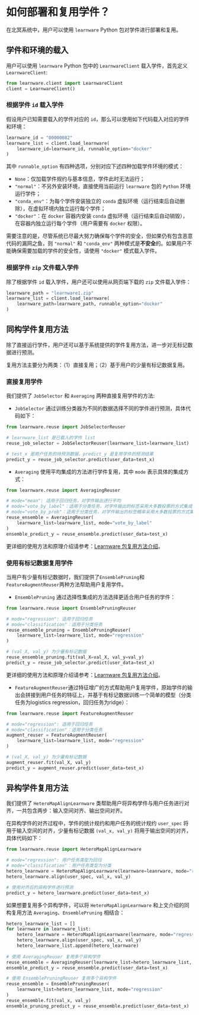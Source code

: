 # 如何部署和复用学件？

在北冥系统中，用户可以使用 `learnware` Python 包对学件进行部署和复用。

## 学件和环境的载入

用户可以使用 `learnware` Python 包中的 `LearnwareClient` 载入学件，首先定义 `LearnwareClient`:

```python
from learnware.client import LearnwareClient
client = LearnwareClient()
```

### 根据学件 `id` 载入学件

假设用户已知需要载入的学件对应的 `id`，那么可以使用如下代码载入对应的学件和环境：

```python
learnware_id = "00000082"
learnware_list = client.load_learnware(
    learnware_id=learnware_id, runnable_option="docker"
)
```

其中 `runnable_option` 有四种选项，分别对应下述四种加载学件环境的模式：

- `None`：仅加载学件规约与基本信息，学件此时无法运行；
- `"normal"`：不另外安装环境，直接使用当前运行 `learnware` 包的 `Python` 环境运行学件；
- `"conda_env"`：为每个学件安装独立的 `conda` 虚拟环境（运行结束后自动删除），在虚拟环境内独立运行每个学件；
- `"docker"`：在 `docker` 容器内安装 `conda` 虚拟环境（运行结束后自动销毁），在容器内独立运行每个学件（用户需要有 `docker` 权限）。

需要注意的是，尽管系统已尽最大努力确保每个学件的安全，但如果仍有包含恶意代码的漏网之鱼，则 `"normal"` 和 `"conda_env"` 两种模式是**不安全**的。如果用户不能确保需要加载的学件的安全性，请使用 `"docker"` 模式载入学件。


### 根据学件 `zip` 文件载入学件

除了根据学件 `id` 载入学件，用户还可以使用从网页端下载的 `zip` 文件载入学件：

```python
learnware_path = "learnware1.zip"
learnware_list = client.load_learnware(
    learnware_path=learnware_path, runnable_option="docker"
)
```

## 同构学件复用方法

除了直接运行学件，用户还可以基于系统提供的学件复用方法，进一步对无标记数据进行预测。

复用方法主要分为两类：（1）直接复用；（2）基于用户的少量有标记数据复用。

### 直接复用学件

我们提供了 `JobSelector` 和 `Averaging` 两种直接复用学件的方法:

- `JobSelector` 通过训练分类器为不同的数据选择不同的学件进行预测，具体代码如下：

```python
from learnware.reuse import JobSelectorReuser

# learnware_list 是已载入的学件 list
reuse_job_selector = JobSelectorReuser(learnware_list=learnware_list)

# test_x 是用户任务的待预测数据，predict_y 是复用学件的预测结果
predict_y = reuse_job_selector.predict(user_data=test_x)
```

- `Averaging` 使用平均集成的方法进行学件复用，其中 `mode` 表示具体的集成方式：

```python
from learnware.reuse import AveragingReuser

# mode="mean": 适用于回归任务，对学件输出进行平均
# mode="vote_by_label"：适用于分类任务，对学件输出的标签采用大多数投票的方式集成
# mode="vote_by_prob"：适用于分类任务，对学件输出的标签概率采用大多数投票的方式集成
reuse_ensemble = AveragingReuser(
    learnware_list=learnware_list, mode="vote_by_label"
)
ensemble_predict_y = reuse_ensemble.predict(user_data=test_x)
```

更详细的使用方法和原理介绍请参考：[Learnware 包复用方法介绍](link)。

### 使用有标记数据复用学件

当用户有少量有标记数据时，我们提供了`EnsemblePruning`和`FeatureAugmentReuser`两种方法帮助用户复用学件。

-  `EnsemblePruning` 通过选择性集成的方法选择更适合用户任务的学件：

```python
from learnware.reuse import EnsemblePruningReuser

# mode="regression": 适用于回归任务
# mode="classification"：适用于分类任务
reuse_ensemble_pruning = EnsemblePruningReuser(
    learnware_list=learnware_list, mode="regression"
)

# (val_X, val_y) 为少量有标记数据
reuse_ensemble_pruning.fit(val_X=val_X, val_y=val_y)
predict_y = reuse_job_selector.predict(user_data=test_x) 
```

更详细的使用方法和原理介绍请参考：[Learnware 包复用方法介绍](link)。

- `FeatureAugmentReuser`通过特征增广的方式帮助用户复用学件，原始学件的输出会拼接到用户任务的特征上，并基于有标记数据训练一个简单的模型（分类任务为logistics regression，回归任务为ridge）：

```python
from learnware.reuse import FeatureAugmentReuser

# mode="regression": 适用于回归任务
# mode="classification"：适用于分类任务
augment_reuser = FeatureAugmentReuser(
    learnware_list=learnware_list, mode="regression"
)

# (val_X, val_y) 为少量有标记数据
augment_reuser.fit(val_X, val_y)
predict_y = augment_reuser.predict(user_data=test_x) 
```

## 异构学件复用方法

我们提供了 `HeteroMapAlignLearnware` 类帮助用户将异构学件与用户任务进行对齐，一共包含两步：输入空间对齐、输出空间对齐。

在异构学件的对齐过程中，学件的统计规约和用户任务的统计规约 `user_spec` 将用于输入空间的对齐，少量有标记数据 `(val_x, val_y)` 将用于输出空间的对齐，具体代码如下：
```python
from learnware.reuse import HeteroMapAlignLearnware

# mode="regression": 用户任务类型为回归
# mode="classification"：用户任务类型为分类
hetero_learnware = HeteroMapAlignLearnware(learnware=leanrware, mode="regression")
hetero_learnware.align(user_spec, val_x, val_y)

# 使用对齐后的异构学件进行预测
predict_y = hetero_learnware.predict(user_data=test_x)
```

如果想要复用多个异构学件，可以将 `HeteroMapAlignLearnware` 和上文介绍的同构复用方法 `Averaging`、`EnsemblePruning` 相结合：

```python
hetero_learnware_list = []
for learnware in learnware_list:
    hetero_learnware = HeteroMapAlignLearnware(learnware, mode="regression")
    hetero_learnware.align(user_spec, val_x, val_y)
    hetero_learnware_list.append(hetero_learnware)
            
# 使用 AveragingReuser 复用多个异构学件
reuse_ensemble = AveragingReuser(learnware_list=hetero_learnware_list, mode="mean")
ensemble_predict_y = reuse_ensemble.predict(user_data=test_x)

# 使用 EnsemblePruningReuser 复用多个异构学件
reuse_ensemble = EnsemblePruningReuser(
    learnware_list=hetero_learnware_list, mode="regression"
)
reuse_ensemble.fit(val_x, val_y)
ensemble_pruning_predict_y = reuse_ensemble.predict(user_data=test_x)
```

